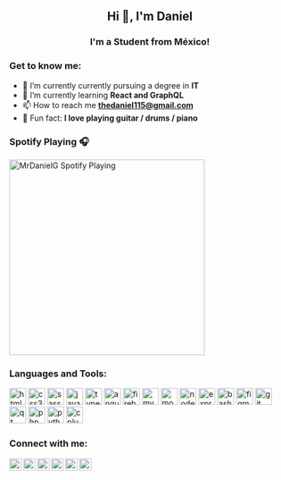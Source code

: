<h2 align="center">Hi 👋, I'm Daniel</h2>
<h3 align="center">I'm a Student from México!</h3>

### Get to know me:

- 🔭 I’m currently currently pursuing a degree in  **IT**
- 🌱 I’m currently learning **React and GraphQL**
- 📫 How to reach me **thedaniel115@gmail.com**
- 🎸 Fun fact: **I love playing guitar / drums / piano**

### Spotify Playing 🎧

[<img src="https://spotify-github-12bb5g78n.vercel.app/api/spotify" alt="MrDanielG Spotify Playing" width="350" />](https://open.spotify.com/user/1297668914)

### Languages and Tools:

<p align="left">
  <img src="https://devicons.github.io/devicon/devicon.git/icons/html5/html5-original-wordmark.svg" alt="html5" width="30" height="30"/> 
  <img src="https://devicons.github.io/devicon/devicon.git/icons/css3/css3-original-wordmark.svg" alt="css3" width="30" height="30"/> 
  <img src="https://devicons.github.io/devicon/devicon.git/icons/sass/sass-original.svg" alt="sass" width="30" height="30"/> 
  <img src="https://devicons.github.io/devicon/devicon.git/icons/javascript/javascript-original.svg" alt="javascript" width="30" height="30"/> 
  <img src="https://devicons.github.io/devicon/devicon.git/icons/typescript/typescript-original.svg" alt="typescript" width="30" height="30"/>
  <img src="https://devicons.github.io/devicon/devicon.git/icons/angularjs/angularjs-original.svg" alt="angular" width="30" height="30"/>
  <img src="https://www.vectorlogo.zone/logos/firebase/firebase-icon.svg" alt="firebase" width="30" height="30"/>
  <img src="https://devicons.github.io/devicon/devicon.git/icons/mysql/mysql-original-wordmark.svg" alt="mysql" width="30" height="30"/>
  <img src="https://devicons.github.io/devicon/devicon.git/icons/mongodb/mongodb-original.svg" alt="mongodb" width="30" height="30"/>
  <img src="https://devicons.github.io/devicon/devicon.git/icons/nodejs/nodejs-plain.svg" alt="nodejs" width="30" height="30"/>
  <img src="https://devicons.github.io/devicon/devicon.git/icons/express/express-original.svg" alt="express" width="30" height="30"/>
  <img src="https://www.vectorlogo.zone/logos/gnu_bash/gnu_bash-icon.svg" alt="bash" width="30" height="30"/>  
  <img src="https://www.vectorlogo.zone/logos/figma/figma-icon.svg" alt="figma" width="30" height="30"/> 
  <img src="https://www.vectorlogo.zone/logos/git-scm/git-scm-icon.svg" alt="git" width="30" height="30"/> 
  <img src="https://upload.wikimedia.org/wikipedia/commons/0/0b/Qt_logo_2016.svg" alt="qt" width="30" height="30"/>
  <img src="https://devicons.github.io/devicon/devicon.git/icons/php/php-original.svg" alt="php" width="30" height="30"/>  
  <img src="https://devicons.github.io/devicon/devicon.git/icons/python/python-original.svg" alt="python" width="30" height="30"/> 
  <img src="https://devicons.github.io/devicon/devicon.git/icons/cplusplus/cplusplus-original.svg" alt="cplusplus" width="30" height="30"/>
</p>

<!-- <img align="center" src="https://github-readme-stats.vercel.app/api/top-langs/?username=mrdanielg&layout=compact&hide=html" alt="mrdanielg" /></p> -->

### Connect with me:

<a href="https://discord.gg/tGbhbajC" target="_blank">
  <img align="left" alt="Daniel's Discord" width="22px" src="https://cdn.jsdelivr.net/npm/simple-icons@v3/icons/discord.svg" />
</a>
<a href="https://twitter.com/daniel11700" target="_blank">
  <img align="left" alt="Daniel's | Twitter" width="22px" src="https://cdn.jsdelivr.net/npm/simple-icons@v3/icons/twitter.svg" />
</a>
<!--
<a href="https://www.linkedin.com/in/username/">
  <img align="left" alt="Daniel's LinkedIN" width="22px" src="https://cdn.jsdelivr.net/npm/simple-icons@v3/icons/linkedin.svg" />
</a>
-->
<a href="https://t.me/danielgarnica" target="_blank">
  <img align="left" alt="Daniel's Telegram" width="22px" src="https://cdn.jsdelivr.net/npm/simple-icons@v3/icons/telegram.svg" />
</a>
<a href="https://www.instagram.com/daniel_garnica/" target="_blank">
  <img align="left" alt="Daniel's Instagram" width="22px" src="https://cdn.jsdelivr.net/npm/simple-icons@v3/icons/instagram.svg" />
</a>
<a href="https://www.reddit.com/user/mrfuntwo" target="_blank">
  <img align="left" alt="Abhishek's Reddit" width="22px" src="https://cdn.jsdelivr.net/npm/simple-icons@v3/icons/reddit.svg" />
</a>
<a href="https://fb.com/danielgs11" target="_blank">
  <img align="left" alt="Daniel's Facebook" width="22px" src="https://cdn.jsdelivr.net/npm/simple-icons@3.0.1/icons/facebook.svg"  />
</a>

<!-- <p>&nbsp;<img align="center" src="https://github-readme-stats.vercel.app/api?username=mrdanielg&show_icons=true" alt="mrdanielg" /></p> -->
